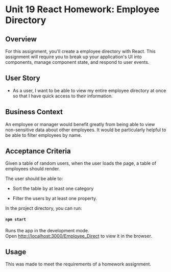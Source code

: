 # Unit 19 React Homework: Employee Directory

## Overview

For this assignment, you'll create a employee directory with React. This assignment will require you to break up your application's UI into components, manage component state, and respond to user events.

## User Story

* As a user, I want to be able to view my entire employee directory at once so that I have quick access to their information.

## Business Context

An employee or manager would benefit greatly from being able to view non-sensitive data about other employees. It would be particularly helpful to be able to filter employees by name.

## Acceptance Criteria

Given a table of random users, when the user loads the page, a table of employees should render. 

The user should be able to:

  * Sort the table by at least one category

  * Filter the users by at least one property.



In the project directory, you can run:

#### `npm start`

Runs the app in the development mode.<br />
Open [http://localhost:3000/Employee_Direct](http://192.168.1.7:3000/Employee_Direc) to view it in the browser.


## Usage 
This was made to meet the requirements of a homework assignment. 





